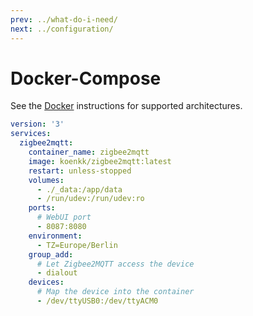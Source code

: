 ```yaml
---
prev: ../what-do-i-need/
next: ../configuration/
---
```


# Docker-Compose

See the [Docker](./02_docker.md) instructions for supported architectures. 

```yaml
version: '3'
services:
  zigbee2mqtt:
    container_name: zigbee2mqtt
    image: koenkk/zigbee2mqtt:latest
    restart: unless-stopped
    volumes:
      - ./_data:/app/data
      - /run/udev:/run/udev:ro
    ports:
      # WebUI port
      - 8087:8080
    environment:
      - TZ=Europe/Berlin
    group_add:
      # Let Zigbee2MQTT access the device
      - dialout
    devices:
      # Map the device into the container
      - /dev/ttyUSB0:/dev/ttyACM0
```
